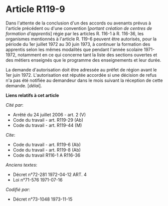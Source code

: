 # Article R119-9

Dans l'attente de la conclusion d'un des accords ou avenants prévus à l'article précédent ou d'une convention [*portant
création de centres de formation d'apprentis*] régie par les articles R. 116-1 à R. 116-36, les organismes mentionnés à
l'article R. 119-6 peuvent être autorisés, pour la période du 1er juillet 1972 au 30 juin 1973, à continuer la formation des
apprentis selon les mêmes modalités que pendant l'année scolaire 1971-1972, notamment en ce qui concerne tant la liste des
sections ouvertes et des métiers enseignés que le programme des enseignements et leur durée.

La demande d'autorisation doit être adressée au préfet de région avant le 1er juin 1972. L'autorisation est réputée accordée
si une décision de refus n'a pas été notifiée au demandeur dans le mois suivant la réception de cette demande. [*délai*].

**Liens relatifs à cet article**

_Cité par_:

  - Arrêté du 24 juillet 2006 - art. 2 (V)
  - Code du travail - art. R119-29 (Ab)
  - Code du travail - art. R119-44 (M)

_Cite_:

  - Code du travail - art. R119-6 (Ab)
  - Code du travail - art. R119-8 (Ab)
  - Code du travail R116-1 A R116-36

_Anciens textes_:

  - Décret n°72-281 1972-04-12 ART. 4
  - Loi n°71-576 1971-07-16

_Codifié par_:

  - Décret n°73-1048 1973-11-15
